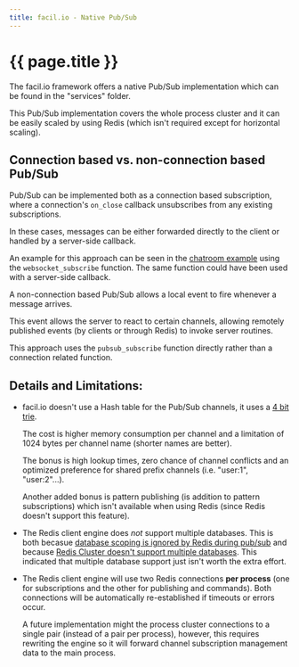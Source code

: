 ```yaml
---
title: facil.io - Native Pub/Sub
---
```

# {{ page.title }}

The facil.io framework offers a native Pub/Sub implementation which can be found in the "services" folder.

This Pub/Sub implementation covers the whole process cluster and it can be easily scaled by using Redis (which isn't required except for horizontal scaling).

## Connection based vs. non-connection based Pub/Sub

Pub/Sub can be implemented both as a connection based subscription, where a connection's `on_close` callback unsubscribes from any existing subscriptions.

In these cases, messages can be either forwarded directly to the client or handled by a server-side callback.

An example for this approach can be seen in the [chatroom example](/index.md#an-easy-chatroom-example) using the `websocket_subscribe` function. The same function could have been used with a server-side callback.

A non-connection based Pub/Sub allows a local event to fire whenever a message arrives.

This event allows the server to react to certain channels, allowing remotely published events (by clients or through Redis) to invoke server routines.

This approach uses the `pubsub_subscribe` function directly rather than a connection related function.

## Details and Limitations:

* facil.io doesn't use a Hash table for the Pub/Sub channels, it uses a [4 bit trie](https://en.wikipedia.org/wiki/Trie).

    The cost is higher memory consumption per channel and a limitation of 1024 bytes per channel name (shorter names are better).

    The bonus is high lookup times, zero chance of channel conflicts and an optimized preference for shared prefix channels (i.e. "user:1", "user:2"...).

    Another added bonus is pattern publishing (is addition to pattern subscriptions) which isn't available when using Redis (since Redis doesn't support this feature).

* The Redis client engine does *not* support multiple databases. This is both becasue [database scoping is ignored by Redis during pub/sub](https://redis.io/topics/pubsub#database-amp-scoping) and because [Redis Cluster doesn't support multiple databases](https://redis.io/topics/cluster-spec). This indicated that multiple database support just isn't worth the extra effort.

* The Redis client engine will use two Redis connections **per process** (one for subscriptions and the other for publishing and commands). Both connections will be automatically re-established if timeouts or errors occur.

    A future implementation might the process cluster connections to a single pair (instead of a pair per process), however, this requires rewriting the engine so it will forward channel subscription management data to the main process.
